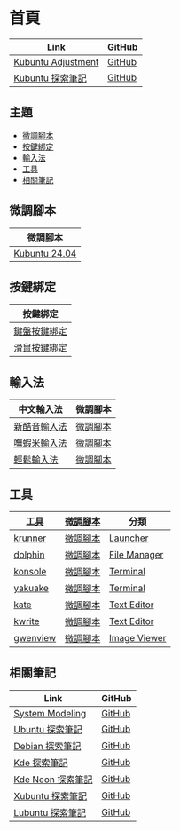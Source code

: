 

# 首頁

| Link | GitHub |
| ---- | ------ |
| [Kubuntu Adjustment](https://samwhelp.github.io/kubuntu-adjustment/) | [GitHub](https://github.com/samwhelp/kubuntu-adjustment) |
| [Kubuntu 探索筆記](https://samwhelp.github.io/note-about-kubuntu/) | [GitHub](https://github.com/samwhelp/note-about-kubuntu) |




## 主題

* [微調腳本](#微調腳本)
* [按鍵綁定](#按鍵綁定)
* [輸入法](#輸入法)
* [工具](#工具)
* [相關筆記](#相關筆記)




## 微調腳本

| 微調腳本 |
| -------- |
| [Kubuntu 24.04](https://github.com/samwhelp/kubuntu-adjustment/tree/main/prototype/main/kde-config/locale/en_us/Breeze-Dark) |




## 按鍵綁定

| 按鍵綁定 |
| --- |
| [鍵盤按鍵綁定](https://samwhelp.github.io/note-about-kubuntu/read/config/keybind.html) |
| [滑鼠按鍵綁定](https://samwhelp.github.io/note-about-kubuntu/read/config/mousebind.html) |




## 輸入法

| 中文輸入法 | 微調腳本 |
| ---------- | -------- |
| [新酷音輸入法](https://samwhelp.github.io/note-about-kubuntu/read/subject/input-method/fcitx5/module/fcitx5-chewing.html) | [微調腳本](https://github.com/samwhelp/kubuntu-adjustment/tree/main/prototype/main/im-config/fcitx5/fcitx5-chewing) |
| [嘸蝦米輸入法](https://samwhelp.github.io/note-about-kubuntu/read/subject/input-method/fcitx5/table/fcitx5-table-boshiamy.html) | [微調腳本](https://github.com/samwhelp/kubuntu-adjustment/tree/main/prototype/main/im-config/fcitx5/fcitx5-table-boshiamy) |
| [輕鬆輸入法](https://samwhelp.github.io/note-about-kubuntu/read/subject/input-method/fcitx5/table/fcitx5-table-easy-large.html) | [微調腳本](https://github.com/samwhelp/kubuntu-adjustment/tree/main/prototype/main/im-config/fcitx5/fcitx5-table-easy-large) |




## 工具

| [工具](https://samwhelp.github.io/note-about-kubuntu/read/subject/tool.html) | [微調腳本](https://github.com/samwhelp/kubuntu-adjustment/tree/main/prototype/main/tool-config/part) | 分類 |
| --- | --- | --- |
| [krunner](https://samwhelp.github.io/note-about-kubuntu/read/subject/tool/launcher/krunner.html) | [微調腳本](https://github.com/samwhelp/kubuntu-adjustment/tree/main/prototype/main/tool-config/part/krunner) | [Launcher](https://samwhelp.github.io/note-about-kubuntu/read/subject/tool/launcher.html) |
| [dolphin](https://samwhelp.github.io/note-about-kubuntu/read/subject/tool/file-manager/dolphin.html) | [微調腳本](https://github.com/samwhelp/kubuntu-adjustment/tree/main/prototype/main/tool-config/part/dolphin) | [File Manager](https://samwhelp.github.io/note-about-kubuntu/read/subject/tool/file-manager.html) |
| [konsole](https://samwhelp.github.io/note-about-kubuntu/read/subject/tool/terminal/konsole.html) | [微調腳本](https://github.com/samwhelp/kubuntu-adjustment/tree/main/prototype/main/tool-config/part/konsole) | [Terminal](https://samwhelp.github.io/note-about-kubuntu/read/subject/tool/terminal.html) |
| [yakuake](https://samwhelp.github.io/note-about-kubuntu/read/subject/tool/terminal/yakuake.html) | [微調腳本](https://github.com/samwhelp/kubuntu-adjustment/tree/main/prototype/main/tool-config/part/yakuake) | [Terminal](https://samwhelp.github.io/note-about-kubuntu/read/subject/tool/terminal.html) |
| [kate](https://samwhelp.github.io/note-about-kubuntu/read/subject/tool/text-editor/kate.html) | [微調腳本](https://github.com/samwhelp/kubuntu-adjustment/tree/main/prototype/main/tool-config/part/kate) | [Text Editor](https://samwhelp.github.io/note-about-kubuntu/read/subject/tool/text-editor.html) |
| [kwrite](https://samwhelp.github.io/note-about-kubuntu/read/subject/tool/text-editor/kwrite.html) | [微調腳本](https://github.com/samwhelp/kubuntu-adjustment/tree/main/prototype/main/tool-config/part/kwrite) | [Text Editor](https://samwhelp.github.io/note-about-kubuntu/read/subject/tool/text-editor.html) |
| [gwenview](https://samwhelp.github.io/note-about-kubuntu/read/subject/tool/image-viewer/gwenview.html) | [微調腳本](https://github.com/samwhelp/kubuntu-adjustment/tree/main/prototype/main/tool-config/part/gwenview) | [Image Viewer](https://samwhelp.github.io/note-about-kubuntu/read/subject/tool/image-viewer.html) |




## 相關筆記

| Link | GitHub |
| ---- | ------ |
| [System Modeling](https://samwhelp.github.io/system-modeling/) | [GitHub](https://github.com/samwhelp/system-modeling) |
| [Ubuntu 探索筆記](https://samwhelp.github.io/note-about-ubuntu/) | [GitHub](https://github.com/samwhelp/note-about-ubuntu) |
| [Debian 探索筆記](https://samwhelp.github.io/note-about-debian/) | [GitHub](https://github.com/samwhelp/note-about-debian) |
| [Kde 探索筆記](https://samwhelp.github.io/note-about-kde/) | [GitHub](https://github.com/samwhelp/note-about-kde) |
| [Kde Neon 探索筆記](https://samwhelp.github.io/note-about-kde-neon/) | [GitHub](https://github.com/samwhelp/note-about-kde-neon) |
| [Xubuntu 探索筆記](https://samwhelp.github.io/note-about-xubuntu/) | [GitHub](https://github.com/samwhelp/note-about-xubuntu) |
| [Lubuntu 探索筆記](https://samwhelp.github.io/note-about-lubuntu/) | [GitHub](https://github.com/samwhelp/note-about-lubuntu) |
